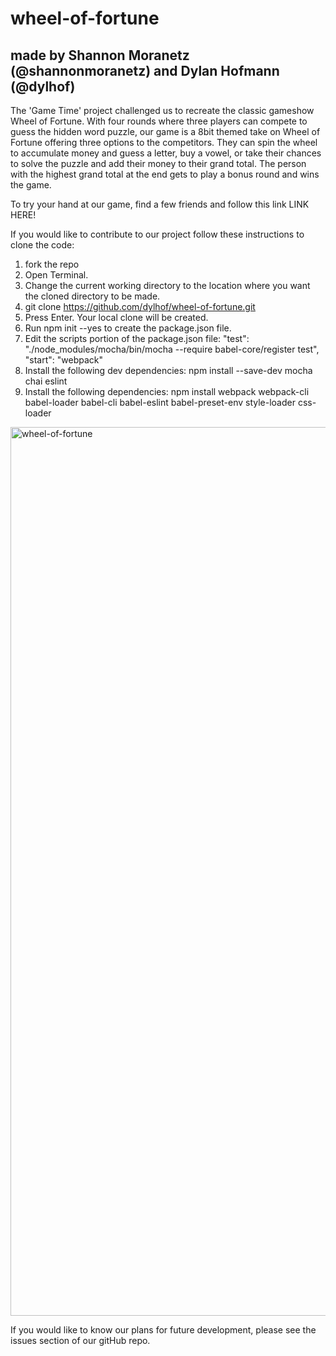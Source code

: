 # wheel-of-fortune
## made by Shannon Moranetz (@shannonmoranetz) and Dylan Hofmann (@dylhof)

The 'Game Time' project challenged us to recreate the classic gameshow Wheel of Fortune.  With four rounds where three players can compete to guess the hidden word puzzle, our game is a 8bit themed take on Wheel of Fortune offering three options to the competitors.  They can spin the wheel to accumulate money and guess a letter, buy a vowel, or take their chances to solve the puzzle and add their money to their grand total.  The person with the highest grand total at the end gets to play a bonus round and wins the game. 

To try your hand at our game, find a few friends and follow this link LINK HERE!

If you would like to contribute to our project follow these instructions to clone the code: 
  1. fork the repo
  2. Open Terminal.
  3. Change the current working directory to the location where you want the cloned directory to be made.
  4. git clone https://github.com/dylhof/wheel-of-fortune.git
  5. Press Enter. Your local clone will be created.
  6. Run npm init --yes to create the package.json file.
  7. Edit the scripts portion of the package.json file:
        "test": "./node_modules/mocha/bin/mocha --require babel-core/register test",
        "start": "webpack"
  8. Install the following dev dependencies: npm install --save-dev mocha chai eslint
  9. Install the following dependencies:
      npm install webpack webpack-cli babel-loader babel-cli babel-eslint babel-preset-env style-loader css-loader

<img width="1422" alt="wheel-of-fortune" src="https://user-images.githubusercontent.com/37079656/49919034-6c2def80-fe62-11e8-86e4-a2e42f38039c.png">

 If you would like to know our plans for future development, please see the issues section of our gitHub repo.

